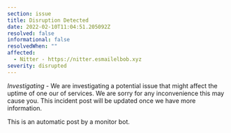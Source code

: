 ```yaml
---
section: issue
title: Disruption Detected
date: 2022-02-10T11:04:51.205092Z
resolved: false
informational: false
resolvedWhen: ""
affected:
  - Nitter - https://nitter.esmailelbob.xyz
severity: disrupted
---
```

*Investigating* - We are investigating a potential issue that might affect the uptime of one our of services. We are sorry for any inconvenience this may cause you. This incident post will be updated once we have more information.

This is an automatic post by a monitor bot.
        